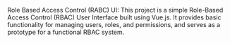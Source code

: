 Role Based Access Control (RABC) UI:
This project is a simple Role-Based Access Control (RBAC) User Interface built using Vue.js. It provides basic functionality for managing users, roles, and permissions, and serves as a prototype for a functional RBAC system.

